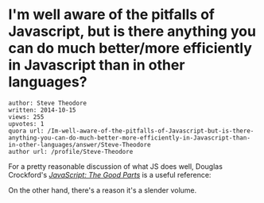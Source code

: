 # I'm well aware of the pitfalls of Javascript, but is there anything you can do much better/more efficiently in Javascript than in other languages?

	author: Steve Theodore
	written: 2014-10-15
	views: 255
	upvotes: 1
	quora url: /Im-well-aware-of-the-pitfalls-of-Javascript-but-is-there-anything-you-can-do-much-better-more-efficiently-in-Javascript-than-in-other-languages/answer/Steve-Theodore
	author url: /profile/Steve-Theodore


For a pretty reasonable discussion of what JS does well, Douglas Crockford's _[JavaScript: The Good Parts](http://shop.oreilly.com/product/9780596517748.do)_  is a useful reference: 

On the other hand, there's a reason it's a slender volume.

